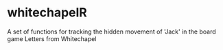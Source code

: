 # whitechapelR
A set of functions for tracking the hidden movement of 'Jack' in the board game Letters from Whitechapel

